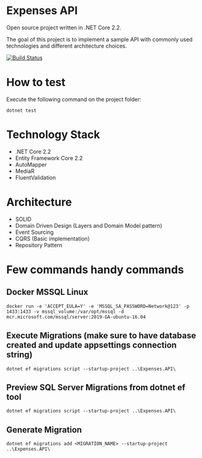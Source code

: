 # Expenses API
Open source project written in .NET Core 2.2.

The goal of this project is to implement a sample API with commonly used technologies and different architecture choices.

[![Build Status](https://travis-ci.com/tiagogauziski/expenses-api.svg?branch=master)](https://travis-ci.com/tiagogauziski/expenses-api)

# How to test
Execute the following command on the project folder:
```
dotnet test
``` 

# Technology Stack
* .NET Core 2.2
* Entity Framework Core 2.2
* AutoMapper
* MediaR
* FluentValidation

# Architecture
* SOLID 
* Domain Driven Design (Layers and Domain Model pattern)
* Event Sourcing
* CQRS (Basic implementation)
* Repository Pattern	

# Few commands handy commands
## Docker MSSQL Linux
```
docker run -e 'ACCEPT_EULA=Y' -e 'MSSQL_SA_PASSWORD=Network@123' -p 1433:1433 -v mssql_volume:/var/opt/mssql -d mcr.microsoft.com/mssql/server:2019-GA-ubuntu-16.04
```

## Execute Migrations (make sure to have database created and update appsettings connection string)
```
dotnet ef migrations script --startup-project ..\Expenses.API\
```

## Preview SQL Server Migrations from dotnet ef tool
```
dotnet ef migrations script --startup-project ..\Expenses.API\
```

## Generate Migration
```
dotnet ef migrations add <MIGRATION_NAME> --startup-project ..\Expenses.API\
```